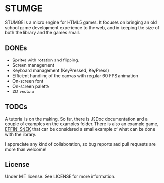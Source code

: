 # STUMGE 
STUMGE is a micro engine for HTML5 games. It focuses on bringing an old school game development experience to the web, 
and in keeping the size of both the library and the games small.

## DONEs
* Sprites with rotation and flipping.
* Screen management
* Keyboard management (KeyPressed, KeyPress)
* Efficient handling of the canvas with regular 60 FPS animation
* On-screen font
* On-screen palette
* 2D vectors

## TODOs
A tutorial is on the making. So far, there is JSDoc documentation and a couple of examples on the examples folder. There 
is also an example game, [EFFIN' SNEK](https://games.studiosi.es/efs) that can be considered a small example of what can
be done with the library.

I appreciate any kind of collaboration, so bug reports and pull requests are more than welcome! 

## License
Under MIT license. See LICENSE for more information.  